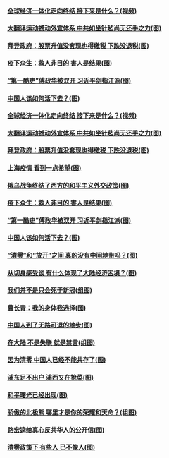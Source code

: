 #### [全球经济一体化走向终结 接下来是什么？(视频)](../pages/p4/1002196.md) 
#### [大翻译运动撼动外宣体系 中共如坐针毡尚无还手之力(图)](../pages/p4/1002270.md) 
#### [拜登政府：股票升值没套现也得缴税 下跌没退税(图)](../pages/p4/1002199.md) 
#### [疫下众生：救人非目的 害人是结果(图)](../pages/p4/1002273.md) 
#### [“第一酷吏”傅政华被双开 习近平剑指江派(图)](../pages/p4/1002227.md) 
#### [中国人该如何活下去？(图)](../pages/p4/1002186.md) 
#### [全球经济一体化走向终结 接下来是什么？(视频)](../pages/p4/1002196.md) 
#### [大翻译运动撼动外宣体系 中共如坐针毡尚无还手之力(图)](../pages/p4/1002270.md) 
#### [拜登政府：股票升值没套现也得缴税 下跌没退税(图)](../pages/p4/1002199.md) 
#### [上海疫情 看到一点希望(图)](../pages/p4/1002271.md) 
#### [俄乌战争终结了西方的和平主义外交政策(图)](../pages/p4/1002274.md) 
#### [疫下众生：救人非目的 害人是结果(图)](../pages/p4/1002273.md) 
#### [“第一酷吏”傅政华被双开 习近平剑指江派(图)](../pages/p4/1002227.md) 
#### [中国人该如何活下去？(图)](../pages/p4/1002186.md) 
#### [“清零”和“放开”之间 真的没有中间地带吗？(图)](../pages/p4/1002188.md) 
#### [从切身感受谈 有什么体现了大陆经济困境？(图)](../pages/p4/1002177.md) 
#### [我们并不是只会死于新冠(组图)](../pages/p4/1002174.md) 
#### [曹长青：我的身体我选择(图)](../pages/p4/1002198.md) 
#### [中国人到了无路可退的地步(图)](../pages/p4/1002092.md) 
#### [在大陆 不是失联 就是禁言(组图)](../pages/p4/1002106.md) 
#### [因为清零 中国人已经不能共存了(图)](../pages/p4/1002094.md) 
#### [浦东足不出户 浦西又在抢菜(图)](../pages/p4/1002108.md) 
#### [和平曙光已经出现(图)](../pages/p4/1002101.md) 
#### [骄傲的北极熊 哪里才是你的荣耀和天命？(组图)](../pages/p4/1002025.md) 
#### [路宏逵给真心反共华人的公开信(图)](../pages/p4/1002023.md) 
#### [清零政策下 有些人 已不像人(图)](../pages/p4/1001921.md) 

